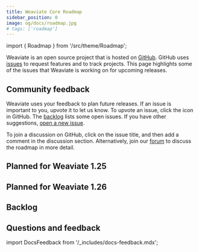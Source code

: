 ```yaml
---
title: Weaviate Core Roadmap
sidebar_position: 0
image: og/docs/roadmap.jpg
# tags: ['roadmap']
---
```


import { Roadmap } from '/src/theme/Roadmap';

Weaviate is an open source project that is hosted on [GitHub](https://github.com/weaviate). GitHub uses [issues](https://github.com/weaviate/weaviate/issues) to request features and to track projects. This page highlights some of the issues that Weaviate is working on for upcoming releases. 

## Community feedback
Weaviate uses your feedback to plan future releases. If an issue is important to you, upvote it to let us know. To upvote an issue, click the <i className="far fa-thumbs-up"></i> icon in GitHub. The [backlog](/developers/weaviate/roadmap#backlog) lists some open issues. If you have other suggestions, [open a new issue](https://github.com/weaviate/weaviate/issues/new/choose).

To join a discussion on GitHub, click on the issue title, and then add a comment in the discussion section. Alternatively, join our [forum](https://forum.weaviate.io/) to discuss the roadmap in more detail.

## Planned for Weaviate 1.25

<Roadmap label="planned-1.25"/>

## Planned for Weaviate 1.26

<Roadmap label="planned-1.26"/>

## Backlog

<Roadmap label="backlog"/>

## Questions and feedback

import DocsFeedback from '/_includes/docs-feedback.mdx';

<DocsFeedback/>
